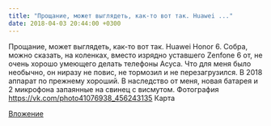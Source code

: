 ```yaml
---
title: "Прощание, может выглядеть, как-то вот так. Huawei ..."
date: 2018-04-03 20:44:00 +0300
---
```


Прощание, может выглядеть, как-то вот так. Huawei Honor 6. Собра, можно сказать, на коленках, вместо изрядно уставшего Zenfone 6 от, не очень хорошо умеющего делать телефоны Асуса. Что для меня было необычно, он ниразу не повис, не тормозил и не перезагрузился. В 2018 аппарат по прежнему хороший. В наследство от меня, новая батарея и 2 микрофона запаянные на свинец с висмутом.
Фотография
<a class="vk-attach" href="https://vk.com/photo41076938_456243135">https://vk.com/photo41076938_456243135</a>
Карта

<a class="vk-attach" href="https://vk.com/photo41076938_456243135">Вложение</a>
